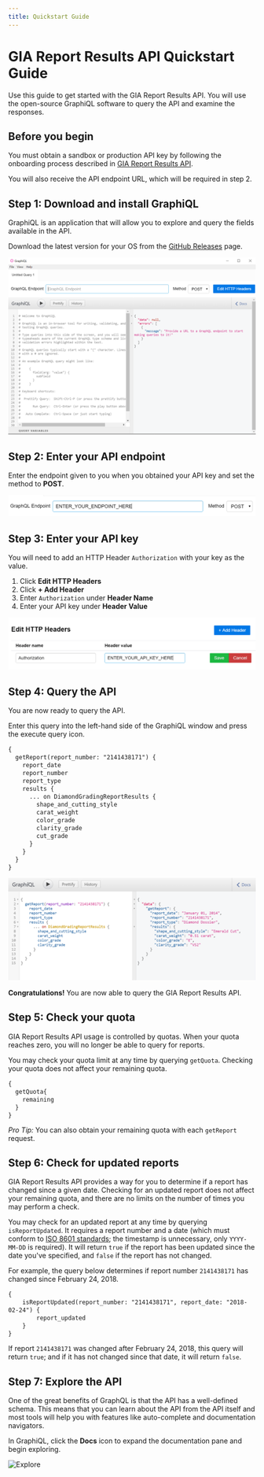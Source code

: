 ```yaml
---
title: Quickstart Guide
---
```


# GIA Report Results API Quickstart Guide

Use this guide to get started with the GIA Report Results API. You will use the open-source GraphiQL software to query the API and examine the responses.

## Before you begin

You must obtain a sandbox or production API key by following the onboarding process described in [GIA Report Results API](https://gia.edu/report-results-api).

You will also receive the API endpoint URL, which will be required in step 2.

## Step 1: Download and install GraphiQL

GraphiQL is an application that will allow you to explore and query the fields available in the API.

Download the latest version for your OS from the [GitHub Releases](https://github.com/skevy/graphiql-app/releases) page.

![GraphiQL](graphiql.png)

## Step 2: Enter your API endpoint

Enter the endpoint given to you when you obtained your API key and set the method to __POST__.

![Endpoint](endpoint.png)

## Step 3: Enter your API key

You will need to add an HTTP Header `Authorization` with your key as the value.

1. Click __Edit HTTP Headers__
2. Click __+ Add Header__
3. Enter `Authorization` under __Header Name__
4. Enter your API key under __Header Value__

![Header](header.png)

## Step 4: Query the API

You are now ready to query the API. 

Enter this query into the left-hand side of the GraphiQL window and press the execute query icon.

```
{
  getReport(report_number: "2141438171") {
    report_date
    report_number
    report_type
    results {
      ... on DiamondGradingReportResults {
        shape_and_cutting_style
        carat_weight
        color_grade
        clarity_grade
        cut_grade
      }
    }
  }
}
```

![Query](query.png)

__Congratulations!__ You are now able to query the GIA Report Results API.

## Step 5: Check your quota

GIA Report Results API usage is controlled by quotas. When your quota reaches zero, you will no longer be able to query for reports.

You may check your quota limit at any time by querying `getQuota`. Checking your quota does not affect your remaining quota.

```
{
  getQuota{
    remaining
  }
}
```

_Pro Tip:_ You can also obtain your remaining quota with each `getReport` request.

## Step 6: Check for updated reports

GIA Report Results API provides a way for you to determine if a report has changed since a given date.  Checking for an updated report does not affect your remaining quota, and there are no limits on the number of times you may perform a check.

You may check for an updated report at any time by querying `isReportUpdated`.  It requires a report number and a date (which must conform to [ISO 8601 standards](http://microformats.org/wiki/ISO8601); the timestamp is unnecessary, only `YYYY-MM-DD` is required). It will return `true` if the report has been updated since the date you've specified, and `false` if the report has not changed.

For example, the query below determines if report number `2141438171` has changed since February 24, 2018.

```
{
	isReportUpdated(report_number: "2141438171", report_date: "2018-02-24") {
	 	report_updated
    }	
}
```
If report  `2141438171` was changed after February 24, 2018, this query will return `true`; and if it has not changed since that date, it will return `false`.  

## Step 7: Explore the API

One of the great benefits of GraphQL is that the API has a well-defined schema. This means that you can learn about the API from the API itself and most tools will help you with features like auto-complete and documentation navigators.

In GraphiQL, click the __Docs__ icon to expand the documentation pane and begin exploring.

![Explore](explore.gif)



